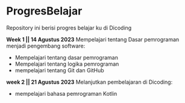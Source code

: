 # ProgresBelajar
Repository ini berisi progres belajar ku di Dicoding

**Week 1 || 14 Agustus 2023**
Mempelajari tentang Dasar pemrograman menjadi pengembang software:
* Mempelajari tentang dasar pemrograman
* Mempelajari tentang logika pemrograman
* mempelajari tentang Git dan GitHub

**week 2 || 21 Agustus 2023**
Melanjutkan pembelajaran di Dicoding:
* mempelajari bahasa pemrograman Kotlin
